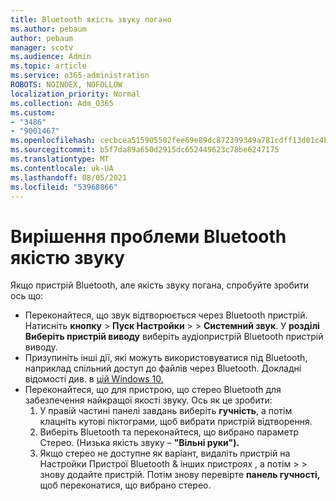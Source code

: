 ```yaml
---
title: Bluetooth якість звуку погано
ms.author: pebaum
author: pebaum
manager: scotv
ms.audience: Admin
ms.topic: article
ms.service: o365-administration
ROBOTS: NOINDEX, NOFOLLOW
localization_priority: Normal
ms.collection: Adm_O365
ms.custom:
- "3486"
- "9001467"
ms.openlocfilehash: cecbcea515905502fee69e89dc872399349a781cdff13d01c4b323617c5cba4d
ms.sourcegitcommit: b5f7da89a650d2915dc652449623c78be6247175
ms.translationtype: MT
ms.contentlocale: uk-UA
ms.lasthandoff: 08/05/2021
ms.locfileid: "53968866"
---
```

# <a name="fix-bluetooth-audio-quality-issue"></a>Вирішення проблеми Bluetooth якістю звуку

Якщо пристрій Bluetooth, але якість звуку погана, спробуйте зробити ось що:

- Переконайтеся, що звук відтворюється через Bluetooth пристрій. Натисніть **кнопку**  >  **Пуск Настройки**  >    >  **Системний звук**. У **розділі Виберіть пристрій виводу** виберіть аудіопристрій Bluetooth пристрій виводу.
- Призупиніть інші дії, які можуть використовуватися під Bluetooth, наприклад спільний доступ до файлів через Bluetooth. Докладні відомості див. в [цій Windows 10.](https://support.microsoft.com/help/4520288/windows-10-fix-sound-problems)
- Переконайтеся, що для пристрою, що стерео Bluetooth для забезпечення найкращої якості звуку. Ось як це зробити: 
    1. У правій частині панелі завдань виберіть **гучність**, а потім клацніть кутові піктограми, щоб вибрати пристрій відтворення.
    2. Виберіть Bluetooth та переконайтеся, що вибрано параметр Стерео.  (Низька якість звуку – **"Вільні руки").**
    3. Якщо стерео не доступне як варіант, видаліть пристрій на Настройки Пристрої Bluetooth & інших пристроях , а потім  >    >  знову додайте пристрій. Потім знову перевірте **панель гучності,** щоб переконатися, що вибрано стерео.

